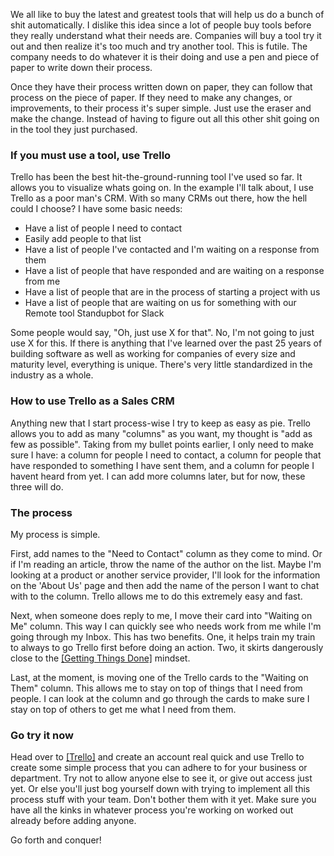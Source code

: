 We all like to buy the latest and greatest tools that will help us do a bunch of shit automatically. I dislike this idea since a lot of people buy tools before they really understand what their needs are. Companies will buy a tool try it out and then realize it's too much and try another tool. This is futile. The company needs to do whatever it is their doing and use a pen and piece of paper to write down their process.

Once they have their process written down on paper, they can follow that process on the piece of paper. If they need to make any changes, or improvements, to their process it's super simple. Just use the eraser and make the change. Instead of having to figure out all this other shit going on in the tool they just purchased.

### If you must use a tool, use Trello

Trello has been the best hit-the-ground-running tool I've used so far. It allows you to visualize whats going on. In the example I'll talk about, I use Trello as a poor man's CRM. With so many CRMs out there, how the hell could I choose? I have some basic needs: 

* Have a list of people I need to contact
* Easily add people to that list
* Have a list of people I've contacted and I'm waiting on a response from them 
* Have a list of people that have responded and are waiting on a response from me
* Have a list of people that are in the process of starting a project with us
* Have a list of people that are waiting on us for something with our Remote tool Standupbot for Slack

Some people would say, "Oh, just use X for that". No, I'm not going to just use X for this. If there is anything that I've learned over the past 25 years of building software as well as working for companies of every size and maturity level, everything is unique. There's very little standardized in the industry as a whole.

### How to use Trello as a Sales CRM

Anything new that I start process-wise I try to keep as easy as pie. Trello allows you to add as many "columns" as you want, my thought is "add as few as possible". Taking from my bullet points earlier, I only need to make sure I have: a column for people I need to contact, a column for people that have responded to something I have sent them, and a column for people I havent heard from yet.  I can add more columns later, but for now, these three will do.

### The process

My process is simple. 

First, add names to the "Need to Contact" column as they come to mind. Or if I'm reading an article, throw the name of the author on the list. Maybe I'm looking at a product or another service provider, I'll look for the information on the 'About Us' page and then add the name of the person I want to chat with to the column. Trello allows me to do this extremely easy and fast.

Next, when someone does reply to me, I move their card into "Waiting on Me" column. This way I can quickly see who needs work from me while I'm going through my Inbox. This has two benefits. One, it helps train my train to always to go Trello first before doing an action. Two, it skirts dangerously close to the [\[Getting Things Done\]](https://www.amazon.com/Getting-Things-Done-Stress-Free-Productivity/dp/014200028) mindset.

Last, at the moment, is moving one of the Trello cards to the "Waiting on Them" column. This allows me to stay on top of things that I need from people. I can look at the column and go through the cards to make sure I stay on top of others to get me what I need from them.

### Go try it now

Head over to [\[Trello\]](http://trello.com/?utm_source=coreygrusden.com&utm_medium=blog) and create an account real quick and use Trello to create some simple process that you can adhere to for your business or department. Try not to allow anyone else to see it, or give out access just yet. Or else you'll just bog yourself down with trying to implement all this process stuff with your team. Don't bother them with it yet. Make sure you have all the kinks in whatever process you're working on worked out already before adding anyone. 

Go forth and conquer!

